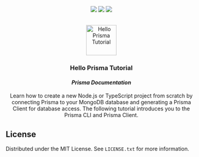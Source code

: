 <p align="center">
  <a href="https://twitter.com/jpaulo_faveri"><img src="https://img.shields.io/badge/-@jpaulo_faveri-282a36?style=flat-square&logo=twitter&logoColor=1DA1F2&link=https://twitter.com/jpaulo_faveri"></a>
  <a href="https://www.linkedin.com/in/joaofaveri/"><img src="https://img.shields.io/badge/-joaofaveri-282a36?style=flat-square&logo=Linkedin&logoColor=0A66C2&link=https://www.linkedin.com/in/joaofaveri/"></a>
  <a href="mailto:joao.faveri@gmail.com"><img src="https://img.shields.io/badge/-joao.faveri@gmail.com-282a36?style=flat-square&logo=Gmail&logoColor=EA4335&link=mailto:joao.faveri@gmail.com"></a>
</p>
<!-- PROJECT LOGO -->
<br />
<div align="center">
  <a href="https://github.com/joaofaveri/full-stack-open-2022">
    <img src="images/programmer.png" alt="Hello Prisma Tutorial" width="80" height="80">
  </a>

<h3 align="center">Hello Prisma Tutorial</h3>
<h4><i>Prisma Documentation</i></h4>

  <p align="center">
    Learn how to create a new Node.js or TypeScript project from scratch by connecting Prisma to your MongoDB database and generating a Prisma Client for database access. The following tutorial introduces you to the Prisma CLI and Prisma Client.
  </p>
</div>

<!-- LICENSE -->
## License

Distributed under the MIT License. See `LICENSE.txt` for more information.

